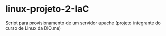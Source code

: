 # linux-projeto-2-IaC
Script para provisionamento de um servidor apache (projeto integrante do curso de Linux da DIO.me)
